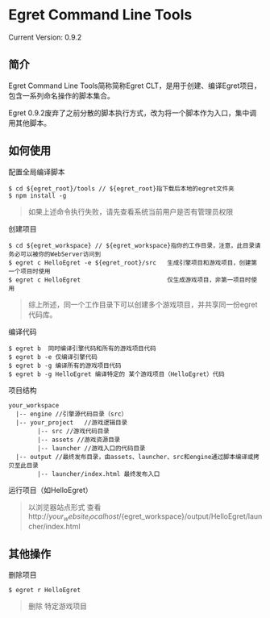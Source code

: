 Egret Command Line Tools
================================================
Current Version: 0.9.2



简介
-------------------

Egret Command Line Tools简称简称Egret CLT，是用于创建、编译Egret项目，包含一系列命名操作的脚本集合。

Egret 0.9.2废弃了之前分散的脚本执行方式，改为将一个脚本作为入口，集中调用其他脚本。



如何使用
------------------------

配置全局编译脚本
```
$ cd ${egret_root}/tools // ${egret_root}指下载后本地的egret文件夹
$ npm install -g
```

> 如果上述命令执行失败，请先查看系统当前用户是否有管理员权限

创建项目
```
$ cd ${egret_workspace} // ${egret_workspace}指你的工作目录，注意，此目录请务必可以被你的WebServer访问到
$ egret c HelloEgret -e ${egret_root}/src   生成引擎项目和游戏项目，创建第一个项目时使用
$ egret c HelloEgret                        仅生成游戏项目，非第一项目时使用
```
> 综上所述，同一个工作目录下可以创建多个游戏项目，并共享同一份egret代码库。

编译代码
```
$ egret b  同时编译引擎代码和所有的游戏项目代码
$ egret b -e 仅编译引擎代码
$ egret b -g 编译所有的游戏项目代码
$ egret b -g HelloEgret 编译特定的 某个游戏项目（HelloEgret）代码
```

项目结构
```
your_workspace
  |-- engine //引擎源代码目录（src）
  |-- your_project   //游戏逻辑目录
        |-- src //游戏代码目录
        |-- assets //游戏资源目录
        |-- launcher //游戏入口的代码目录
  |-- output //最终发布目录，由assets、launcher、src和engine通过脚本编译或拷贝至此目录
        |-- launcher/index.html 最终发布入口
```


运行项目（如HelloEgret）
> 以浏览器站点形式 查看 http://${your_website_localhost}/${egret_workspace}/output/HelloEgret/launcher/index.html


其他操作
-------------------------
删除项目
```
$ egret r HelloEgret
```
> 删除 特定游戏项目


